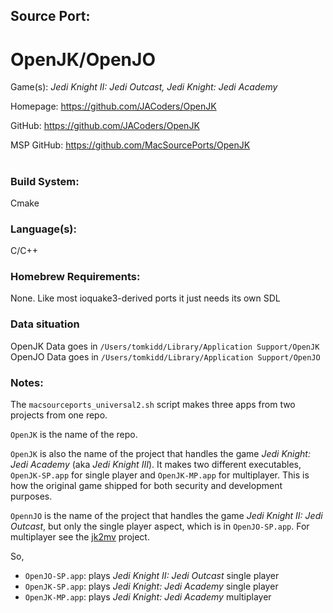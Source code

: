 ## Source Port:
# OpenJK/OpenJO

Game(s): *Jedi Knight II: Jedi Outcast, Jedi Knight: Jedi Academy*

Homepage: https://github.com/JACoders/OpenJK

GitHub: https://github.com/JACoders/OpenJK

MSP GitHub: https://github.com/MacSourcePorts/OpenJK

#
### Build System: 
Cmake

### Language(s):
C/C++

### Homebrew Requirements:

None. Like most ioquake3-derived ports it just needs its own SDL

### Data situation
OpenJK Data goes in `/Users/tomkidd/Library/Application Support/OpenJK`
OpenJO Data goes in `/Users/tomkidd/Library/Application Support/OpenJO`

### Notes:
The `macsourceports_universal2.sh` script makes three apps from two projects from one repo. 

`OpenJK` is the name of the repo.

`OpenJK` is also the name of the project that handles the game *Jedi Knight: Jedi Academy* (aka *Jedi Knight III*). It makes two different executables, `OpenJK-SP.app` for single player and `OpenJK-MP.app` for multiplayer. This is how the original game shipped for both security and development purposes. 

`OpennJO` is the name of the project that handles the game *Jedi Knight II: Jedi Outcast*, but only the single player aspect, which is in `OpenJO-SP.app`. For multiplayer see the [jk2mv](jk2mv.md) project. 

So, 
- `OpenJO-SP.app`: plays *Jedi Knight II: Jedi Outcast* single player
- `OpenJK-SP.app`: plays *Jedi Knight: Jedi Academy* single player
- `OpenJK-MP.app`: plays *Jedi Knight: Jedi Academy* multiplayer